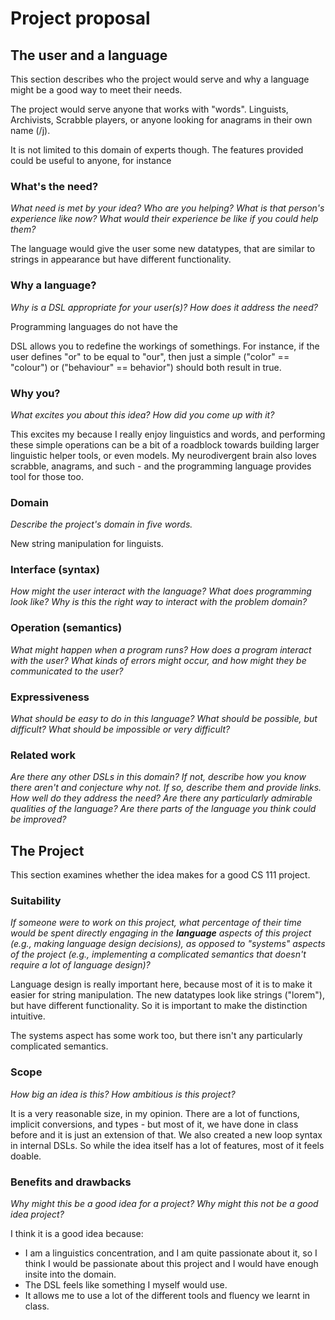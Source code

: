 # Project proposal

## The user and a language

This section describes who the project would serve and why a language might be a
good way to meet their needs.

The project would serve anyone that works with "words". Linguists, Archivists, Scrabble players, or anyone looking for anagrams in their own name (/j).  

It is not limited to this domain of experts though. The features provided could be useful to anyone, for instance 

### What's the need?

_What need is met by your idea? Who are you helping? What is that person's
experience like now? What would their experience be like if you could help
them?_

The language would give the user some new datatypes, that are similar to strings in appearance but have different functionality. 


### Why a language?

_Why is a DSL appropriate for your user(s)? How does it address the need?_

Programming languages do not have the 

DSL allows you to redefine the workings of somethings. For instance, if the user defines "or" to be equal to "our", then just a simple 
("color" == "colour") or ("behaviour" == behavior") should both result in true. 

### Why you?

_What excites you about this idea? How did you come up with it?_

This excites my because I really enjoy linguistics and words, and performing these simple operations can be a bit of a roadblock towards building larger linguistic helper tools, or even models. My neurodivergent brain also loves scrabble, anagrams, and such - and the programming language provides tool for those too. 



### Domain

_Describe the project's domain in five words._

New string manipulation for linguists.

### Interface (syntax)

_How might the user interact with the language? What does programming look
like? Why is this the right way to interact with the problem domain?_

### Operation (semantics)

_What might happen when a program runs? How does a program interact with the
user? What kinds of errors might occur, and how might they be communicated to
the user?_

### Expressiveness

_What should be easy to do in this language? What should be possible, but
difficult? What should be impossible or very difficult?_

### Related work

_Are there any other DSLs in this domain? If not, describe how you know there
aren't and conjecture why not. If so, describe them and provide links. How well
do they address the need? Are there any particularly admirable qualities of the
language? Are there parts of the language you think could be improved?_

## The Project

This section examines whether the idea makes for a good CS 111 project.

### Suitability

_If someone were to work on this project, what percentage of their time would be
spent directly engaging in the **language** aspects of this project (e.g.,
making language design decisions), as opposed to "systems" aspects of the
project (e.g., implementing a complicated semantics that doesn't require a lot
of language design)?_

Language design is really important here, because most of it is to make it easier for string manipulation. The new datatypes look like strings ("lorem"), but have different functionality. So it is important to make the distinction intuitive. 

The systems aspect has some work too, but there isn't any particularly complicated semantics. 

### Scope

_How big an idea is this? How ambitious is this project?_

It is a very reasonable size, in my opinion. There are a lot of functions, implicit conversions, and types - but most of it, we have done in class before and it is just an extension of that. We also created a new loop syntax in internal DSLs. So while the idea itself has a lot of features, most of it feels doable. 

### Benefits and drawbacks

_Why might this be a good idea for a project? Why might this not be a good idea
project?_

I think it is a good idea because: 

- I am a linguistics concentration, and I am quite passionate about it, so I think I would be passionate about this project and I would have enough insite into the domain. 
- The DSL feels like something I myself would use.
- It allows me to use a lot of the different tools and fluency we learnt in class. 
